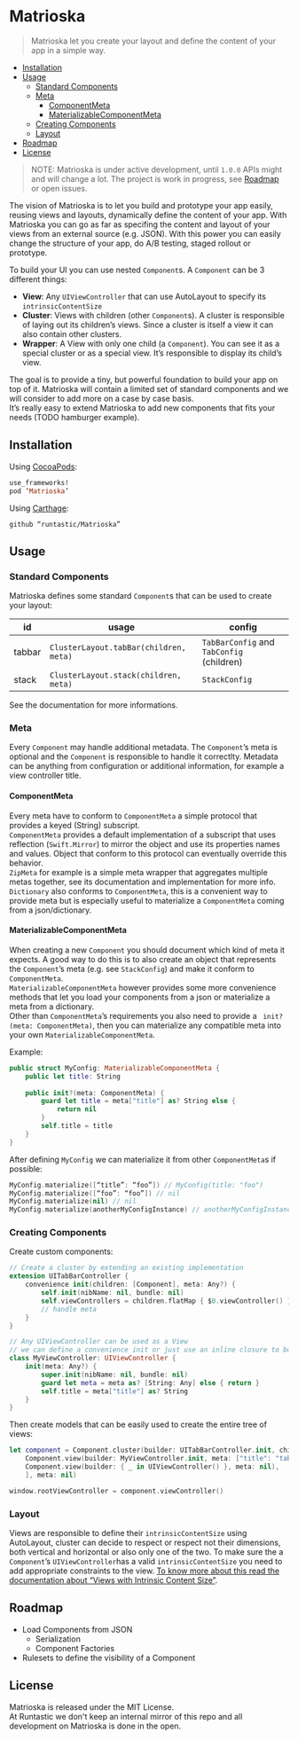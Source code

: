 # Matrioska

> Matrioska let you create your layout and define the content of your app in a simple way.  

- [Installation](#installation)
- [Usage](#usage)
  - [Standard Components](#standard-components)
  - [Meta](#meta)
    - [ComponentMeta](#componentmeta)
    - [MaterializableComponentMeta](#materializablecomponentmeta)
  - [Creating Components](#creating-components)
  - [Layout](#layout)
- [Roadmap](#roadmap)
- [License](#license)

> NOTE: Matrioska is under active development, until `1.0.0` APIs might and will change a lot. The project is work in progress, see [Roadmap](#roadmap) or open issues.

The vision of Matrioska is to let you build and prototype your app easily, reusing views and layouts, dynamically define the content of your app.
With Matrioska you can go as far as specifing the content and layout of your views from an external source (e.g. JSON).
With this power you can easily change the structure of your app, do A/B testing, staged rollout or prototype.

To build your UI you can use nested `Component`s. A `Component` can be 3 different things:

- **View**: Any `UIViewController` that can use AutoLayout to specify its `intrinsicContentSize`
- **Cluster**: Views with children (other `Component`s). A cluster is responsible of laying out its children’s views. Since a cluster is itself a view it can also contain other clusters.
- **Wrapper**: A View with only one child (a `Component`). You can see it as a special cluster or as a special view. It’s responsible to display its child’s view.

The goal is to provide a tiny, but powerful foundation to build your app on top of it.
Matrioska will contain a limited set of standard components and we will consider to add more on a case by case basis.  
It’s really easy to extend Matrioska to add new components that fits your needs (TODO hamburger example).

## Installation

Using [CocoaPods](http://cocoapods.org/):

```ruby
use_frameworks!
pod ‘Matrioska’
```

Using [Carthage](https://github.com/Carthage/Carthage):

```
github “runtastic/Matrioska”
```

## Usage

### Standard Components

Matrioska defines some standard `Component`s that can be used to create your layout:

| id | usage | config |
|---|----|-----|
| tabbar |  `ClusterLayout.tabBar(children, meta)` | `TabBarConfig` and `TabConfig` (children) |
| stack | `ClusterLayout.stack(children, meta)` | `StackConfig` |  

See the documentation for more informations.

### Meta

Every `Component` may handle additional metadata. The `Component`’s meta is optional and the `Component` is responsible to handle it correctlty. Metadata can be anything from configuration or additional information, for example a view controller title.

#### ComponentMeta

Every meta have to conform to `ComponentMeta` a simple protocol that provides a keyed (String) subscript.  
`ComponentMeta` provides a default implementation of a subscript that uses reflection (`Swift.Mirror`) to mirror the object and use its properties names and values. Object that conform to this protocol can eventually override this behavior.  
`ZipMeta` for example is a simple meta wrapper that aggregates multiple metas together, see its documentation and implementation for more info.
`Dictionary` also conforms to `ComponentMeta`, this is a convenient way to provide meta but is especially useful to materialize a `ComponentMeta` coming from a json/dictionary.

#### MaterializableComponentMeta

When creating a new `Component` you should document which kind of meta it expects. A good way to do this is to also create an object that represents the `Component`’s meta (e.g. see `StackConfig`) and make it conform to `ComponentMeta`.  
`MaterializableComponentMeta` however provides some more convenience methods that let you load your components from a json or materialize a meta from a dictionary.  
Other than `ComponentMeta`’s requirements you also need to provide a ` init?(meta: ComponentMeta)`, then you can materialize any compatible meta into your own `MaterializableComponentMeta`.  

Example:

```swift
public struct MyConfig: MaterializableComponentMeta {
    public let title: String
    
    public init?(meta: ComponentMeta) {
        guard let title = meta["title"] as? String else {
            return nil
        }
        self.title = title
    }
}
```

After defining `MyConfig` we can materialize it from other `ComponentMeta`s if possible:

```swift
MyConfig.materialize([“title”: “foo”]) // MyConfig(title: "foo")
MyConfig.materialize([“foo”: “foo”]) // nil
MyConfig.materialize(nil) // nil
MyConfig.materialize(anotherMyConfigInstance) // anotherMyConfigInstance
```

### Creating Components

Create custom components:

```swift
// Create a cluster by extending an existing implementation
extension UITabBarController {
    convenience init(children: [Component], meta: Any?) {
        self.init(nibName: nil, bundle: nil)
        self.viewControllers = children.flatMap { $0.viewController() }
        // handle meta
    }
}

// Any UIViewController can be used as a View
// we can define a convenience init or just use an inline closure to build the ViewController
class MyViewController: UIViewController {
    init(meta: Any?) {
        super.init(nibName: nil, bundle: nil)
        guard let meta = meta as? [String: Any] else { return }
        self.title = meta["title"] as? String
    }
}
```

Then create models that can be easily used to create the entire tree of views:

```swift
let component = Component.cluster(builder: UITabBarController.init, children: [
    Component.view(builder: MyViewController.init, meta: ["title": "tab1"]),
    Component.view(builder: { _ in UIViewController() }, meta: nil),
    ], meta: nil)

window.rootViewController = component.viewController()
```

### Layout

Views are responsible to define their `intrinsicContentSize` using AutoLayout, cluster can decide to respect or respect not their dimensions, both vertical and horizontal or also only one of the two.
To make sure the a `Component`’s `UIViewController`has a valid `intrinsicContentSize` you need to add appropriate constraints to the view. [To know more about this read the documentation about “Views with Intrinsic Content Size”](https://developer.apple.com/library/content/documentation/UserExperience/Conceptual/AutolayoutPG/ViewswithIntrinsicContentSize.html).

## Roadmap

- Load Components from JSON
	- Serialization
	- Component Factories
- Rulesets to define the visibility of a Component

## License

Matrioska is released under the MIT License.  
At Runtastic we don't keep an internal mirror of this repo and all development on Matrioska is done in the open.
